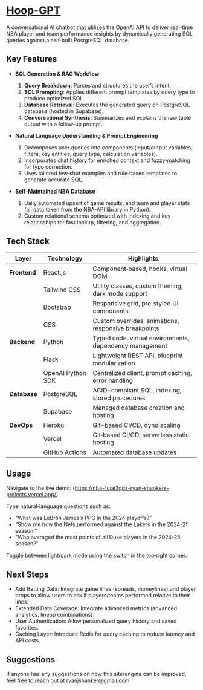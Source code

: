 # [Hoop-GPT](https://nba-gpt-nine.vercel.app/)
A conversational AI chatbot that utilizes the OpenAI API to deliver real-time NBA player and team performance insights by dynamically generating SQL queries against a self‑built PostgreSQL database.

## Key Features
 
- **SQL Generation & RAG Workflow**  
  1. **Query Breakdown**: Parses and structures the user’s intent.  
  2. **SQL Prompting**: Applies different prompt templates by query type to produce optimized SQL.  
  3. **Database Retrieval**: Executes the generated query on PostgreSQL database (hosted in Supabase).  
  4. **Conversational Synthesis**: Summarizes and explains the raw table output with a follow‑up prompt.
 
- **Natural Language Understanding & Prompt Engineering**  
  1. Decomposes user queries into components (input/output variables, filters, key entities, query type, calculation variables).  
  2. Incorporates chat history for enriched context and fuzzy‑matching for typo correction.  
  3. Uses tailored few‑shot examples and rule‑based templates to generate accurate SQL.
 
- **Self‑Maintained NBA Database**  
  1. Daily automated upsert of game results, and team and player stats (all data taken from the NBA-API library in Python).  
  2. Custom relational schema optimized with indexing and key relationships for fast lookup, filtering, and aggregation.
 
## Tech Stack

| Layer            | Technology              | Highlights                                                 |
|------------------|-------------------------|------------------------------------------------------------|
| **Frontend**     | React.js                | Component‑based, hooks, virtual DOM                        |
|                  | Tailwind CSS            | Utility classes, custom theming, dark mode support         |
|                  | Bootstrap               | Responsive grid, pre‑styled UI components                  |
|                  | CSS                     | Custom overrides, animations, responsive breakpoints       |
| **Backend**      | Python                  | Typed code, virtual environments, dependency management    |
|                  | Flask                   | Lightweight REST API, blueprint modularization             |
|                  | OpenAI Python SDK       | Centralized client, prompt caching, error handling         |
| **Database**     | PostgreSQL              | ACID-compliant SQL, indexing, stored procedures            |
|                  | Supabase                | Managed database creation and hosting                      |
| **DevOps**       | Heroku                  | Git-based CI/CD, dyno scaling                              |
|                  | Vercel                  | Git‑based CI/CD, serverless static hosting                 |
|                  | GitHub Actions          | Automated database updates                                 |

## Usage
Navigate to the live demo: (https://nba-1uiai3qdz-ryan-shankers-projects.vercel.app/) 

Type natural‑language questions such as:
- “What was LeBron James’s PPG in the 2024 playoffs?”
- “Show me how the Nets performed against the Lakers in the 2024-25 season.”
- "Who averaged the most points of all Duke players in the 2024-25 season?"

Toggle between light/dark mode using the switch in the top‑right corner.

## Next Steps
- Add Betting Data: Integrate game lines (spreads, moneylines) and player props to allow users to ask if players/teams performed relative to their lines. 
- Extended Data Coverage: Integrate advanced metrics (advanced analytics, lineup combinations).
- User Authentication: Allow personalized query history and saved favorites.
- Caching Layer: Introduce Redis for query caching to reduce latency and API costs.

## Suggestions
If anyone has any suggestions on how this site/engine can be improved, feel free to reach out at ryanjshanker@gmail.com.
